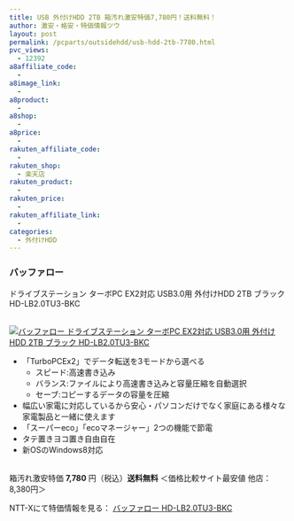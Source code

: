 ```yaml
---
title: USB 外付けHDD 2TB 箱汚れ激安特価7,780円！送料無料！
author: 激安・格安・特価情報ツウ
layout: post
permalink: /pcparts/outsidehdd/usb-hdd-2tb-7780.html
pvc_views:
  - 12392
a8affiliate_code:
  -
a8image_link:
  -
a8product:
  -
a8shop:
  -
a8price:
  -
rakuten_affiliate_code:
  -
rakuten_shop:
  - 楽天店
rakuten_product:
  -
rakuten_price:
  -
rakuten_affiliate_link:
  -
categories:
  - 外付けHDD
---
```

### バッファロー
ドライブステーション ターボPC EX2対応 USB3.0用 外付けHDD 2TB ブラック HD-LB2.0TU3-BKC

<div class="img-bg2 img_L">
  <a href="//px.a8.net/svt/ejp?a8mat=ZYP6S+8IMA3E+S1Q+BWGDT&#038;a8ejpredirect=//nttxstore.jp/_II_QZX0008832" target="_blank"><br /> <img border="0" alt="バッファロー ドライブステーション ターボPC EX2対応 USB3.0用 外付けHDD 2TB ブラック HD-LB2.0TU3-BKC" src="//i2.wp.com/image.nttxstore.jp/l2_images/Q/QZ/QZX0008832.jpg?w=120" data-recalc-dims="1" /></a>
</div>

<!--more-->

  * 「TurboPCEx2」でデータ転送を3モードから選べる
      * スピード:高速書き込み
      * バランス:ファイルにより高速書き込みと容量圧縮を自動選択
      * セーブ:コピーするデータの容量を圧縮
  * 幅広い家電に対応しているから安心・パソコンだけでなく家庭にある様々な家電製品と一緒に使えます
  * 「スーパーeco」「ecoマネージャー」2つの機能で節電
  * タテ置きヨコ置き自由自在
  * 新OSのWindows8対応

<br clear="all" />箱汚れ激安特価 <span class="tokka-price"><strong>7,780</strong></span> 円（税込）**送料無料**
＜価格比較サイト最安値 他店：8,380円＞

NTT-Xにて特価情報を見る： <span class="fs150p"><a href="//px.a8.net/svt/ejp?a8mat=ZYP6S+8IMA3E+S1Q+BWGDT&#038;a8ejpredirect=//nttxstore.jp/_II_QZX0008832" target="_blank">バッファロー HD-LB2.0TU3-BKC</a></span>